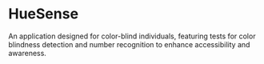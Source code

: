 # HueSense
An application designed for color-blind individuals, featuring tests for color blindness detection and number recognition to enhance accessibility and awareness.
